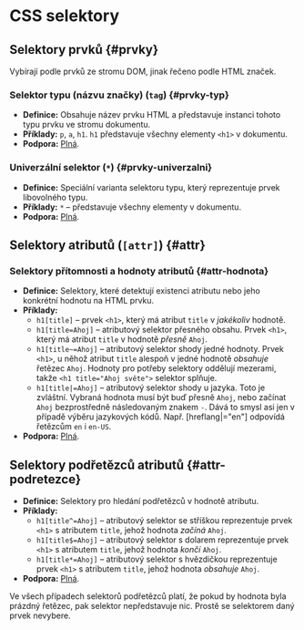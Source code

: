 # CSS selektory

## Selektory prvků {#prvky}

Vybírají podle prvků ze stromu DOM, jinak řečeno podle HTML značek.

### Selektor typu (názvu značky) (`tag`) {#prvky-typ}

- **Definice:** Obsahuje název prvku HTML a představuje instanci tohoto typu prvku ve stromu dokumentu.
- **Příklady:** `p`, `a`, `h1`. `h1` představuje všechny elementy `<h1>` v dokumentu.
- **Podpora:** [Plná](https://caniuse.com/mdn-css_selectors_type).

### Univerzální selektor (`*`) {#prvky-univerzalni}

- **Definice:** Speciální varianta selektoru typu, který reprezentuje prvek libovolného typu.
- **Příklady:** `*` – představuje všechny elementy v dokumentu.
- **Podpora:** [Plná](https://caniuse.com/mdn-css_selectors_universal).

## Selektory atributů (`[attr]`) {#attr}

### Selektory přítomnosti a hodnoty atributů {#attr-hodnota}

- **Definice:** Selektory, které detektují existenci atributu nebo jeho konkrétní hodnotu na HTML prvku.
- **Příklady:**
  - `h1[title]` – prvek `<h1>`, který má atribut `title` v _jakékoliv_ hodnotě.
  - `h1[title=Ahoj]` – atributový selektor přesného obsahu. Prvek `<h1>`, který má atribut `title` v hodnotě _přesně_  `Ahoj`.
  - `h1[title~=Ahoj]` – atributový selektor shody jedné hodnoty. Prvek `<h1>`, u něhož atribut `title` alespoň v jedné hodnotě _obsahuje_ řetězec `Ahoj`. Hodnoty pro potřeby selektory oddělují mezerami, takže `<h1 title="Ahoj světe">` selektor splňuje.
  - `h1[title|=Ahoj]` – atributový selektor shody u jazyka. Toto je zvláštní. Vybraná hodnota musí být buď přesně `Ahoj`, nebo začínat `Ahoj` bezprostředně následovaným znakem `-`. Dává to smysl asi jen v případě výběru jazykových kódů. Např. [hreflang|="en"] odpovídá řetězcům `en` i `en-US`.
- **Podpora:** [Plná](https://caniuse.com/mdn-css_selectors_attribute).

## Selektory podřetězců atributů {#attr-podretezce}

- **Definice:** Selektory pro hledání podřetězců v hodnotě atributu.
- **Příklady:**
  - `h1[title^=Ahoj]` – atributový selektor se stříškou reprezentuje prvek `<h1>` s atributem `title`, jehož hodnota _začíná_ `Ahoj`.
  - `h1[title$=Ahoj]` – atributový selektor s dolarem reprezentuje prvek `<h1>` s atributem `title`, jehož hodnota _končí_ `Ahoj`.
  - `h1[title*=Ahoj]` – atributový selektor s hvězdičkou reprezentuje prvek `<h1>` s atributem `title`, jehož hodnota _obsahuje_ `Ahoj`.
- **Podpora:** [Plná](https://caniuse.com/mdn-css_selectors_attribute).

Ve všech případech selektorů podřetězců platí, že pokud by hodnota byla prázdný řetězec, pak selektor nepředstavuje nic. Prostě se selektorem daný prvek nevybere.

<!-- 

- **Definice:** 
- **Příklady:** 
- **Podpora:** 

<div class="rwd-scrollable prop-table table-1-third f-6"  markdown="1">



| **Selektor**   | **Co dělá?**  | **Podpora** |
|----------------|---------------|:-----------:|
| ``        |  Selektor typu (názvu značky)         |
| ``        |  `padding-bottom`      |
| ``        |  `padding-left`        |
| ``        |  `padding-right`       |
| ``        |  `padding-top` a `padding-bottom`  |
| ``        |  `padding-left` a `padding-right`  |

</div>

 -->
